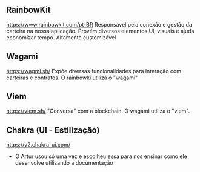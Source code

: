 ## RainbowKit
https://www.rainbowkit.com/pt-BR
Responsável pela conexão e gestão da carteira na nossa aplicação.
Provém diversos elementos UI, visuais e ajuda economizar tempo.
Altamente customizável


## Wagami
https://wagmi.sh/
Expôe diversas funcionalidades para interação com carteiras e contratos.
O rainbowki utiliza o "wagami"

## Viem
https://viem.sh/
"Conversa" com a blockchain. O wagami utiliza o "viem".

## Chakra (UI - Estilização)
https://v2.chakra-ui.com/
- O Artur usou só uma vez e escolheu essa para nos ensinar como ele desenvolve
  utilizando a documentação


